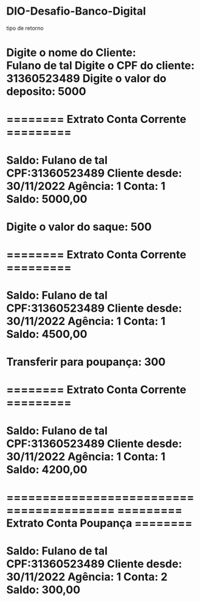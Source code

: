 # DIO-Desafio-Banco-Digital

tipo de retorno

Digite o nome do Cliente:  
Fulano de tal
Digite o CPF do cliente: 
31360523489
Digite o valor do deposito: 
5000
=========================================
======== Extrato Conta Corrente =========
=========================================
Saldo: Fulano de tal
CPF:31360523489
Cliente desde: 30/11/2022
Agência: 1
Conta: 1
Saldo: 5000,00
=========================================
Digite o valor do saque: 
500
=========================================
======== Extrato Conta Corrente =========
=========================================
Saldo: Fulano de tal
CPF:31360523489
Cliente desde: 30/11/2022
Agência: 1
Conta: 1
Saldo: 4500,00
=========================================
Transferir para poupança: 
300
=========================================
======== Extrato Conta Corrente =========
=========================================
Saldo: Fulano de tal
CPF:31360523489
Cliente desde: 30/11/2022
Agência: 1
Conta: 1
Saldo: 4200,00
=========================================
=========================================
========= Extrato Conta Poupança ========
=========================================
Saldo: Fulano de tal
CPF:31360523489
Cliente desde: 30/11/2022
Agência: 1
Conta: 2
Saldo: 300,00
=========================================

